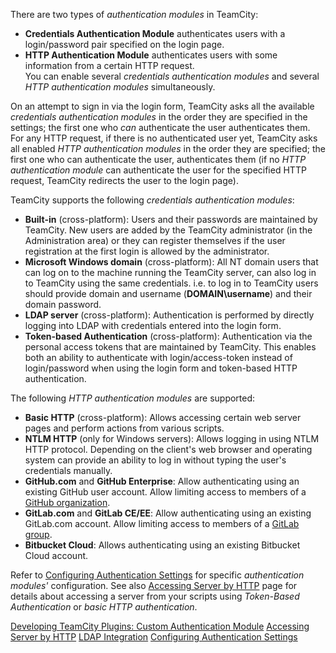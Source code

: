 [//]: # (title: Authentication Modules)
[//]: # (auxiliary-id: Authentication Modules)

There are two types of _authentication modules_ in TeamCity:
* __Credentials Authentication Module__ authenticates users with a login/password pair specified on the login page.
* __HTTP Authentication Module__ authenticates users with some information from a certain HTTP request.   
You can enable several _credentials authentication modules_ and several _HTTP authentication modules_ simultaneously.

On an attempt to sign in via the login form, TeamCity asks all the available _credentials authentication modules_ in the order they are specified in the settings; the first one who _can_ authenticate the user authenticates them. For any HTTP request, if there is no authenticated user yet, TeamCity asks all enabled _HTTP authentication modules_ in the order they are specified; the first one who can authenticate the user, authenticates them (if no _HTTP authentication module_ can authenticate the user for the specified HTTP request, TeamCity redirects the user to the login page).

TeamCity supports the following _credentials authentication modules_:
* __Built-in__ (cross-platform): Users and their passwords are maintained by TeamCity. New users are added by the TeamCity administrator (in the Administration area) or they can register themselves if the user registration at the first login is allowed by the administrator.
* __Microsoft Windows domain__ (cross-platform): All NT domain users that can log on to the machine running the TeamCity server, can also log in to TeamCity using the same credentials. i.e. to log in to TeamCity users should provide domain and username (__DOMAIN\username__) and their domain password.
* __LDAP server__ (cross-platform): Authentication is performed by directly logging into LDAP with credentials entered into the login form.
  <anchor name="tokenBasedAuth"/>
  <anchor name="AuthenticationModules-tokenBasedAuth"/>
* __Token-based Authentication__ (cross-platform): Authentication via the personal access tokens that are maintained by TeamCity. This enables both an ability to authenticate with login/access-token instead of login/password when using the login form and token-based HTTP authentication.

The following _HTTP authentication modules_ are supported:
* __Basic HTTP__ (cross-platform): Allows accessing certain web server pages and perform actions from various scripts.
* __NTLM HTTP__ (only for Windows servers): Allows logging in using NTLM HTTP protocol. Depending on the client's web browser and operating system can provide an ability to log in without typing the user's credentials manually.
* __GitHub.com__ and __GitHub Enterprise__: Allow authenticating using an existing GitHub user account. Allow limiting access to members of a [GitHub organization](https://docs.github.com/en/github/setting-up-and-managing-organizations-and-teams/about-organizations).
* __GitLab.com__ and __GitLab CE/EE__: Allow authenticating using an existing GitLab.com account. Allow limiting access to members of a [GitLab group](https://docs.gitlab.com/ee/user/group/).
* __Bitbucket Cloud__: Allows authenticating using an existing Bitbucket Cloud account.

Refer to [Configuring Authentication Settings](configuring-authentication-settings.md) for specific _authentication modules'_ configuration. See also [Accessing Server by HTTP](accessing-server-by-http.md) page for details about accessing a server from your scripts using _Token-Based Authentication_ or _basic HTTP authentication_.

<seealso>
        <category ref="external">
            <a href="https://plugins.jetbrains.com/docs/teamcity/custom-authentication-module.html">Developing TeamCity Plugins: Custom Authentication Module</a>
        </category>
        <category ref="admin-guide">
            <a href="accessing-server-by-http.md">Accessing Server by HTTP</a>
            <a href="ldap-integration.md">LDAP Integration</a>
            <a href="configuring-authentication-settings.md">Configuring Authentication Settings</a>
        </category>
</seealso>